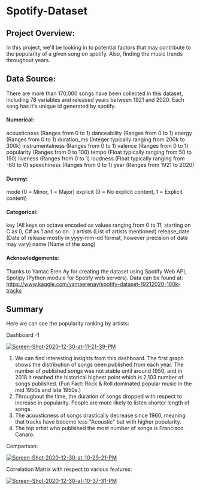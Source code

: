 # Spotify-Dataset


## Project Overview:

In this project, we'll be looking in to potential factors that may contribute to the popularity of a given song on spotify. Also, finding the music trends throughout years.

## Data Source:
There are more than 170,000 songs have been collected in this dataset, including 78 variables and released years between 1921 and 2020. Each song has it's unique id generated by spotify. 

#### Numerical:
acousticness (Ranges from 0 to 1)
danceability (Ranges from 0 to 1)
energy (Ranges from 0 to 1)
duration_ms (Integer typically ranging from 200k to 300k)
instrumentalness (Ranges from 0 to 1)
valence (Ranges from 0 to 1)
popularity (Ranges from 0 to 100)
tempo (Float typically ranging from 50 to 150)
liveness (Ranges from 0 to 1)
loudness (Float typically ranging from -60 to 0)
speechiness (Ranges from 0 to 1)
year (Ranges from 1921 to 2020)
#### Dummy:
mode (0 = Minor, 1 = Major)
explicit (0 = No explicit content, 1 = Explicit content)
#### Categorical:
key (All keys on octave encoded as values ranging from 0 to 11, starting on C as 0, C# as 1 and so on…)
artists (List of artists mentioned)
release_date (Date of release mostly in yyyy-mm-dd format, however precision of date may vary)
name (Name of the song)

#### Acknowledgements:
Thanks to Yamac Eren Ay for creating the dataset using Spotify Web API, Spotipy (Python module for Spotify web servers).
Data can be found at: https://www.kaggle.com/yamaerenay/spotify-dataset-19212020-160k-tracks


## Summary 


Here we can see the popularity ranking by artists:

Dashboard -1 

<a href="https://ibb.co/h8ZpThb"><img src="https://i.ibb.co/ThbzNp6/Screen-Shot-2020-12-30-at-11-21-39-PM.png" alt="Screen-Shot-2020-12-30-at-11-21-39-PM" border="0"></a>

1. We can find interesting insights from this dashboard. The first graph shows the distribution of songs been published from each year. The number of published songs was not stable until around 1950, and in 2018 it reached the historical highest point which is 2,103 number of songs published. (Fun Fact: Rock & Roll dominated popular music in the mid 1950s and late 1950s.)
2. Throughout the time, the duration of songs dropped with respect to increase in popularity. People are more likely to listen shorter length of songs. 
3. The acousticness of songs drastically decrease since 1960, meaning that tracks have become less "Acoustic" but with higher popularity.
4. The top artist who published the most number of songs is Francisco Canaro.



Comparison:

<a href="https://ibb.co/X4tjGJN"><img src="https://i.ibb.co/thDQ1Ck/Screen-Shot-2020-12-30-at-10-29-21-PM.png" alt="Screen-Shot-2020-12-30-at-10-29-21-PM" border="0"></a>


Correlation Matrix with respect to various features:


<a href="https://ibb.co/Qc5Ngxz"><img src="https://i.ibb.co/cvmFBsM/Screen-Shot-2020-12-30-at-10-37-31-PM.png" alt="Screen-Shot-2020-12-30-at-10-37-31-PM" border="0"></a>




